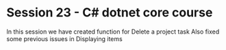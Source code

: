 # Session 23 - C# dotnet core course

In this session we have created function for Delete a project task
Also fixed some previous issues in Displaying items